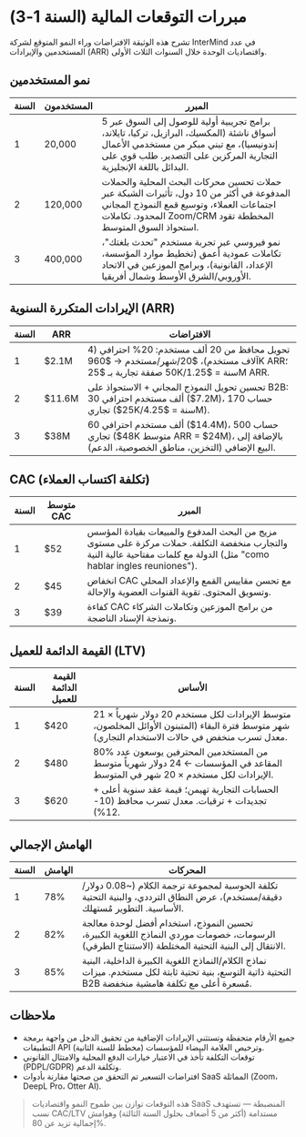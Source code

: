 # مبررات التوقعات المالية (السنة 1-3)

تشرح هذه الوثيقة الافتراضات وراء النمو المتوقع لشركة InterMind في عدد المستخدمين والإيرادات (ARR) واقتصاديات الوحدة خلال السنوات الثلاث الأولى.

## نمو المستخدمين

| السنة | المستخدمون | المبرر                                                                                                                                                                                |
| ---- | ------- | ----------------------------------------------------------------------------------------------------------------------------------------------------------------------------------- |
| 1    | 20,000  | برامج تجريبية أولية للوصول إلى السوق عبر 5 أسواق ناشئة (المكسيك، البرازيل، تركيا، تايلاند، إندونيسيا)، مع تبني مبكر من مستخدمي الأعمال التجارية المركزين على التصدير. طلب قوي على البدائل باللغة الإنجليزية.     |
| 2    | 120,000 | حملات تحسين محركات البحث المحلية والحملات المدفوعة في أكثر من 10 دول، تأثيرات الشبكة عبر اجتماعات العملاء، وتوسيع قمع النموذج المجاني المحدود. تكاملات Zoom/CRM المخططة تقود استحواذ السوق المتوسط. |
| 3    | 400,000 | نمو فيروسي عبر تجربة مستخدم "تحدث بلغتك"، تكاملات عمودية أعمق (تخطيط موارد المؤسسة، الإعداد، القانونية)، وبرامج الموزعين في الاتحاد الأوروبي/الشرق الأوسط وشمال أفريقيا.                                              |

## الإيرادات المتكررة السنوية (ARR)

| السنة | ARR     | الافتراضات                                                                                                                         |
| ---- | ------- | ----------------------------------------------------------------------------------------------------------------------------------- |
| 1    | \$2.1M  | تحويل محافظ من 20 ألف مستخدم: 20% احترافي (4 آلاف مستخدم)، \$20/شهر/مستخدم → \$960K ARR؛ 50 صفقة تجارية بـ \$25K/سنة = \$1.25M ARR. |
| 2    | \$11.6M | تحسين تحويل النموذج المجاني + الاستحواذ على B2B: 30 ألف مستخدم احترافي (\$7.2M)، 170 حساب تجاري (\$25K/سنة = \$4.25M).                 |
| 3    | \$38M   | 60 ألف مستخدم احترافي (\$14.4M)، 500 حساب تجاري (\$48K متوسط ARR = \$24M)، بالإضافة إلى البيع الإضافي (التخزين، مناطق الخصوصية، الدعم).             |

## CAC (تكلفة اكتساب العملاء)

| السنة | متوسط CAC | المبرر                                                                                                                                                    |
| ---- | ------- | ------------------------------------------------------------------------------------------------------------------------------------------------------------ |
| 1    | \$52    | مزيج من البحث المدفوع والمبيعات بقيادة المؤسس والتجارب منخفضة التكلفة. حملات مركزة على مستوى الدولة مع كلمات مفتاحية عالية النية (مثل "como hablar ingles reuniones"). |
| 2    | \$45    | انخفاض CAC مع تحسن مقاييس القمع والإعداد المحلي وتسويق المحتوى. تقوية القنوات العضوية والإحالة.                               |
| 3    | \$39    | كفاءة CAC من برامج الموزعين وتكاملات الشركاء ونمذجة الإسناد الناضجة.                                                                |

## القيمة الدائمة للعميل (LTV)

| السنة | القيمة الدائمة للعميل | الأساس                                                                                       |
| ---- | ----- | ------------------------------------------------------------------------------------------- |
| 1    | \$420 | متوسط الإيرادات لكل مستخدم 20 دولار شهرياً × 21 شهر متوسط فترة البقاء (المتبنون الأوائل المخلصون، معدل تسرب منخفض في حالات الاستخدام التجاري). |
| 2    | \$480 | 80% من المستخدمين المحترفين يوسعون عدد المقاعد في المؤسسات ← 24 دولار شهرياً متوسط الإيرادات لكل مستخدم × 20 شهر في المتوسط.                     |
| 3    | \$620 | الحسابات التجارية تهيمن؛ قيمة عقد سنوية أعلى + تجديدات + ترقيات. معدل تسرب محافظ (10-12%).   |

## الهامش الإجمالي

| السنة | الهامش | المحركات                                                                                                                 |
| ---- | ------ | ----------------------------------------------------------------------------------------------------------------------- |
| 1    | 78%    | تكلفة الحوسبة لمجموعة ترجمة الكلام (~0.08 دولار/دقيقة/مستخدم)، عرض النطاق الترددي، والبنية التحتية الأساسية. التطوير مُستهلك. |
| 2    | 82%    | تحسين النموذج، استخدام أفضل لوحدة معالجة الرسومات، خصومات موردي النماذج اللغوية الكبيرة، الانتقال إلى البنية التحتية المختلطة (الاستنتاج الطرفي). |
| 3    | 85%    | نماذج الكلام/النماذج اللغوية الكبيرة الداخلية، البنية التحتية ذاتية التوسع، بنية تحتية ثابتة لكل مستخدم. ميزات B2B مُسعرة أعلى مع تكلفة هامشية منخفضة. |

## ملاحظات

- جميع الأرقام متحفظة وتستثني الإيرادات الإضافية من تحقيق الدخل من واجهة برمجة التطبيقات API (مخطط للسنة الثانية) وترخيص العلامة البيضاء للمؤسسات.
- توقعات التكلفة تأخذ في الاعتبار خيارات الدفع المحلية والامتثال القانوني (PDPL/GDPR) وتكلفة الدعم.
- افتراضات التسعير تم التحقق من صحتها مقارنة بأدوات SaaS المماثلة (Zoom، DeepL Pro، Otter AI).

> هذه التوقعات توازن بين طموح النمو واقتصاديات SaaS المنضبطة — تستهدف نسب CAC/LTV مستدامة (أكثر من 5 أضعاف بحلول السنة الثالثة) وهوامش إجمالية تزيد عن 80%.